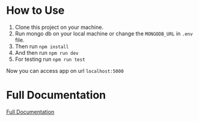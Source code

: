 # How to Use

1. Clone this project on your machine.
2. Run mongo db on your local machine or change the `MONGODB_URL` in `.env` file.
3. Then run `npm install`
4. And then run `npm run dev`
5. For testing run `npm run test`

Now you can access app on url `localhost:5000`

# Full Documentation

[Full Documentation](https://documenter.getpostman.com/view/12308942/UyxnFkB6)
